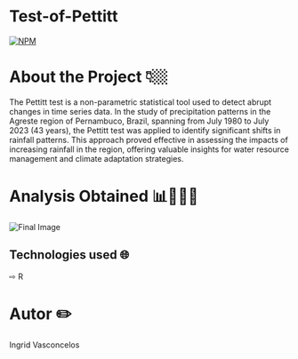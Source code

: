 # Test-of-Pettitt

[![NPM](https://img.shields.io/npm/l/react)](https://github.com/Ingridvasc/Portifolio/blob/main/LICENSE) 


# About the Project 👇🏼

The Pettitt test is a non-parametric statistical tool used to detect abrupt changes in time series data. In the study of precipitation patterns in the Agreste region of Pernambuco, Brazil, spanning from July 1980 to July 2023 (43 years), the Pettitt test was applied to identify significant shifts in rainfall patterns. This approach proved effective in assessing the impacts of increasing rainfall in the region, offering valuable insights for water resource management and climate adaptation strategies.

# Analysis Obtained 📊👩🏻‍💼

![Final Image](https://github.com/Ingridvasc/Test-of-Pettitt/assets/97748970/d09448b5-3b78-4ce4-940a-3f01048be959)

## Technologies used 🌐

⇨ R
  
# Autor ✏️

Ingrid Vasconcelos
